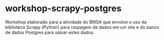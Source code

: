 # workshop-scrapy-postgres
Workshop elaborado para a atividade do BRISA que envolve o uso da biblioteca Scrapy (Python) para raspagem de dados em um site e do banco de dados Postgres para salvar estes dados.
